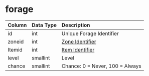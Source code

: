 # forage

| Column | Data Type | Description |
| :--- | :--- | :--- |
| id | int | Unique Forage Identifier |
| zoneid | int | [Zone Identifier](https://eqemu.gitbook.io/server/categories/zones/zone-list) |
| Itemid | int | [Item Identifier](https://github.com/EQEmu/docs-db-schema/tree/e0eb157dbf5563b03c0faf391abc87ec69239f4a/docs/categories/tradeskills/items.md) |
| level | smallint | Level |
| chance | smallint | Chance: 0 = Never, 100 = Always |

